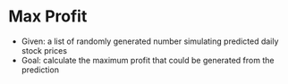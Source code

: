 # Max Profit

- Given: a list of randomly generated number simulating predicted daily stock prices
- Goal: calculate the maximum profit that could be generated from the prediction